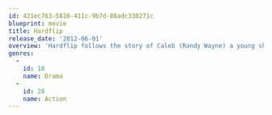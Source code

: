 ```yaml
---
id: 421ec763-5816-411c-9b7d-86adc330271c
blueprint: movie
title: Hardflip
release_date: '2012-06-01'
overview: 'Hardflip follows the story of Caleb (Randy Wayne) a young skater whose ill mother (Rosanna Arquette) and absent father (John Schneider) leave him reaching for the only hope he has...becoming a sponsored skater. After his mother falls ill, Caleb finds a stack of old love letters. He sets out to find the father he never knew and inadvertently begins a journey he never could have expected. This story explores what happens when we let go of our anger and pain and forgive those who have hurt us most.'
genres:
  -
    id: 18
    name: Drama
  -
    id: 28
    name: Action
---
```

